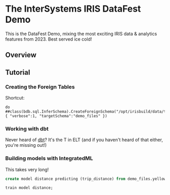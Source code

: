 # The InterSystems IRIS DataFest Demo

This is the DataFest Demo, mixing the most exciting IRIS data &amp; analytics features from 2023. 
Best served ice cold!

## Overview

## Tutorial

### Creating the Foreign Tables

Shortcut:
```ObjectScript
do ##class(bdb.sql.InferSchema).CreateForeignSchema("/opt/irisbuild/data/taxi/", { "verbose":1, "targetSchema":"demo_files" })
```

### Working with dbt

Never heard of [dbt](http://getdbt.com)? It's the T in ELT (and if you haven't heard of that either, you're missing out!)


### Building models with IntegratedML

This takes very long!

```SQL
create model distance predicting (trip_distance) from demo_files.yellow_tripdata_2020_05;

train model distance;
```